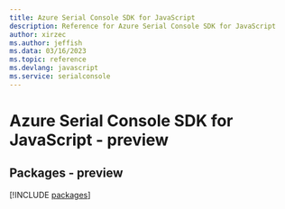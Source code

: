 ```yaml
---
title: Azure Serial Console SDK for JavaScript
description: Reference for Azure Serial Console SDK for JavaScript
author: xirzec
ms.author: jeffish
ms.data: 03/16/2023
ms.topic: reference
ms.devlang: javascript
ms.service: serialconsole
---
```

# Azure Serial Console SDK for JavaScript - preview
## Packages - preview
[!INCLUDE [packages](serial-console-index.md)]